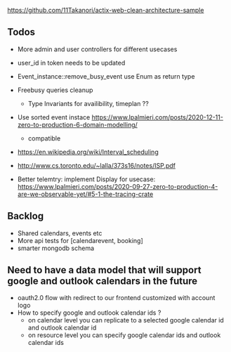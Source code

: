 https://github.com/11Takanori/actix-web-clean-architecture-sample

## Todos

- More admin and user controllers for different usecases
- user_id in token needs to be updated
- Event_instance::remove_busy_event use Enum as return type

- Freebusy queries cleanup
  - Type Invariants for availibility, timeplan ??
- Use sorted event instace https://www.lpalmieri.com/posts/2020-12-11-zero-to-production-6-domain-modelling/
    - compatible
- https://en.wikipedia.org/wiki/Interval_scheduling
- http://www.cs.toronto.edu/~lalla/373s16/notes/ISP.pdf

- Better telemtry: implement Display for usecase: https://www.lpalmieri.com/posts/2020-09-27-zero-to-production-4-are-we-observable-yet/#5-1-the-tracing-crate

## Backlog

- Shared calendars, events etc
- More api tests for [calendarevent, booking]
- smarter mongodb schema

## Need to have a data model that will support google and outlook calendars in the future

- oauth2.0 flow with redirect to our frontend customized with account logo
- How to specify google and outlook calendar ids ?
  - on calendar level you can replicate to a selected google calendar id and outlook calendar id
  - on resource level you can specify google calendar ids and outlook calendar ids
